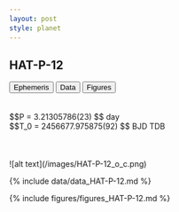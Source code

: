 ```yaml
---
layout: post
style: planet
---
```

<script src="../js/planets.js"></script>

## HAT-P-12

<!-- Tab links -->
<div class="tab">
<button class="tablinks" onclick="openCity(event, 'Ephemeris')">Ephemeris</button>
<button class="tablinks" onclick="openCity(event, 'Data')">Data</button>
<button class="tablinks" onclick="openCity(event, 'Figures')">Figures</button>
</div>

<!-- Tab content -->
<div id="Ephemeris" class="tabcontent" markdown="1">
<br/><br/>
$$P = 3.21305786(23) $$ day <br/>
$$T_0 = 2456677.975875(92) $$ BJD TDB
<br/><br/>
<br/><br/>
![alt text](/images/HAT-P-12_o_c.png)
</div>


<div id="Data" class="tabcontent" markdown="1">

{% include data/data_HAT-P-12.md %}

</div>

<div id="Figures" class="tabcontent" markdown="1">
{% include figures/figures_HAT-P-12.md %}
</div>


<script src="../js/tabs.js"></script>



